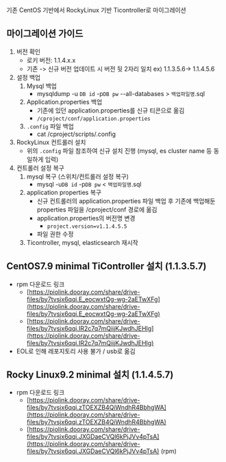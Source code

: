 기존 CentOS 기반에서 RockyLinux 기반  Ticontroller로 마이그레이션
## 마이그레이션 가이드
1. 버전 확인
	- 로키 버전: 1.1.4.x.x
	- 기존 -> 신규 버전 업데이트 시 버전 뒷 2자리 일치
		ex) 1.1.3.5.6-> 1.1.4.5.6
2. 설정 백업
	1) Mysql 백업
		- mysqldump -u `DB id` -p`DB pw` --all-databases > `백업파일명`.sql
	2) Application.properties 백업
		- 기존에 있던 application.properties를 신규 티콘으로 옮김
		- `/cproject/conf/application.properties` 
	3) `.config` 파일 백업
		- cat /cproject/scripts/.config
3. RockyLinux 컨트롤러 설치
	- 위의 `.config` 파일 참조하여 신규 설치 진행 (mysql, es cluster name 등 동일하게 입력)
4. 컨트롤러 설정 복구
	1) mysql 복구 (스위치/컨트롤러 설정 복구)
		- mysql -u`DB id` -p`DB pw` < `백업파일명`.sql
	2) application properties 복구
		- 신규 컨트롤러의 application.properties 파일 백업 후 기존에 백업해둔 properties 파일을 /cproject/conf 경로에 옮김
		- application.properties의 버전명 변경
			- `project.version=v1.1.4.5.5`
		- 파일 권한 수정
	3) Ticontroller, mysql, elasticsearch 재시작
## CentOS7.9 minimal TiController 설치 (1.1.3.5.7)
- rpm 다운로드 링크
	- [https://piolink.dooray.com/share/drive-files/by7tvsjx6qqi.E_eocwxtQg-wg-2aETwXFg](https://piolink.dooray.com/share/drive-files/by7tvsjx6qqi.E_eocwxtQg-wg-2aETwXFg)
	-  [https://piolink.dooray.com/share/drive-files/by7tvsjx6qqi.IR2c7q7mQiijKJwdhJEHIg](https://piolink.dooray.com/share/drive-files/by7tvsjx6qqi.IR2c7q7mQiijKJwdhJEHIg)
- EOL로 인해 레포지토리 사용 불가 / usb로 옮김
## Rocky Linux9.2 minimal 설치 (1.1.4.5.7)
- rpm 다운로드 링크
	- [https://piolink.dooray.com/share/drive-files/by7tvsjx6qqi.zTOEXZB4QiWndhR4BbhgWA](https://piolink.dooray.com/share/drive-files/by7tvsjx6qqi.zTOEXZB4QiWndhR4BbhgWA)
	- [https://piolink.dooray.com/share/drive-files/by7tvsjx6qqi.JXGDaeCVQl6kPjJVv4pTsA](https://piolink.dooray.com/share/drive-files/by7tvsjx6qqi.JXGDaeCVQl6kPjJVv4pTsA) (rpm)